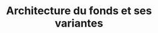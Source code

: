 ---
title: Architecture du fonds et ses variantes
publication: 
    - construction 
    - histoire
---